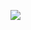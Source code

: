 [![](https://travis-ci.org/imglib/imglib2-algorithm-gpl.svg?branch=master)](https://travis-ci.org/imglib/imglib2-algorithm-gpl)

